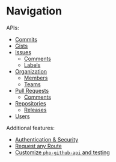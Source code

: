 Navigation
==========

APIs:
* [Commits](commits.md)
* [Gists](gists.md)
* [Issues](issues.md)
  * [Comments](issue/comments.md)
  * [Labels](issue/labels.md)
* [Organization](organization.md)
  * [Members](organization/members.md)
  * [Teams](organization/teams.md)
* [Pull Requests](pull_requests.md)
  * [Comments](pull_request/comments.md)
* [Repositories](repos.md)
  * [Releases](repo/releases.md)
* [Users](users.md)

Additional features:

* [Authentication & Security](security.md)
* [Request any Route](request_any_route.md)
* [Customize `php-github-api` and testing](customize.md)
